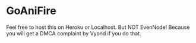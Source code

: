 # GoAniFire
Feel free to host this on Heroku or Localhost. But NOT EvenNode! Because you will get a DMCA complaint by Vyond if you do that.
